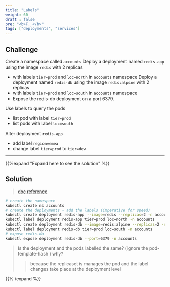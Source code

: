 ```yaml
---
title: "Labels"
weight: 60
draft : false
pre: "<b>F. </b>"
tags: ["deployments", "services"] 
---
```

## Challenge

Create a namespace called `accounts`
Deploy a deployment named `redis-app` using the image `redis` with 2 replicas
- with labels `tier=prod` and `loc=north` in `accounts` namespace
Deploy a deployment named `redis-db` using the image `redis:alpine` with 2 replicas
- with labels `tier=prod` and `loc=south` in `accounts` namespace
- Expose the redis-db deployment on a port 6379.

Use labels to query the pods
- list pod with label `tier=prod`
- list pods with label `loc=south`

Alter deployment `redis-app`
- add label `region=emea`
- change label `tier=prod` to `tier=dev`


---
{{%expand "Expand here to see the solution" %}}
## Solution

> [doc reference](https://kubernetes.io/docs/concepts/workloads/controllers/deployment/)

```bash
# create the namespace
kubectl create ns accounts
# create the deployments + add the labels (imperative for speed)
kubectl create deployment redis-app --image=redis --replicas=2 -n accounts
kubectl label deployment redis-app tier=prod loc=north -n accounts
kubectl create deployment redis-db --image=redis:alpine --replicas=2 -n accounts 
kubectl label deployment redis-db tier=prod loc=south -n accounts
# expose redis-db
kubectl expose deployment redis-db --port=6379 -n accounts
```
> Is the deployment and the pods labelled the same? (ignore the pod-template-hash )
> why?
>> because the replicaset is manages the pod and the label changes take place at the deployment level

{{% /expand %}}
